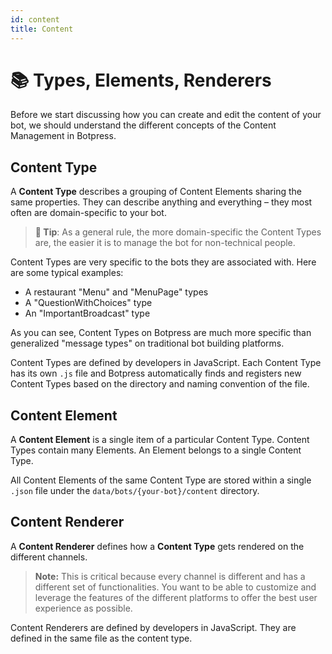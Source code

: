 ```yaml
---
id: content
title: Content
---
```


# 📚 Types, Elements, Renderers

Before we start discussing how you can create and edit the content of your bot, we should understand the different concepts of the Content Management in Botpress.

## Content Type

A **Content Type** describes a grouping of Content Elements sharing the same properties. They can describe anything and everything – they most often are domain-specific to your bot.

> **🌟 Tip**: As a general rule, the more domain-specific the Content Types are, the easier it is to manage the bot for non-technical people.

Content Types are very specific to the bots they are associated with. Here are some typical examples:

- A restaurant "Menu" and "MenuPage" types
- A "QuestionWithChoices" type
- An "ImportantBroadcast" type

As you can see, Content Types on Botpress are much more specific than generalized "message types" on traditional bot building platforms.

Content Types are defined by developers in JavaScript. Each Content Type has its own `.js` file and Botpress automatically finds and registers new Content Types based on the directory and naming convention of the file.

## Content Element

A **Content Element** is a single item of a particular Content Type. Content Types contain many Elements. An Element belongs to a single Content Type.

All Content Elements of the same Content Type are stored within a single `.json` file under the `data/bots/{your-bot}/content` directory.

## Content Renderer

A **Content Renderer** defines how a **Content Type** gets rendered on the different channels.

> **Note:** This is critical because every channel is different and has a different set of functionalities. You want to be able to customize and leverage the features of the different platforms to offer the best user experience as possible.

Content Renderers are defined by developers in JavaScript. They are defined in the same file as the content type.
